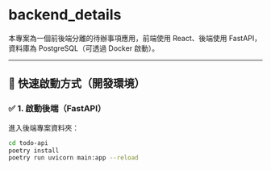 # backend_details

本專案為一個前後端分離的待辦事項應用，前端使用 React、後端使用 FastAPI，資料庫為 PostgreSQL（可透過 Docker 啟動）。

---

## 🚀 快速啟動方式（開發環境）

### ✅ 1. 啟動後端（FastAPI）

進入後端專案資料夾：

```bash
cd todo-api
poetry install            
poetry run uvicorn main:app --reload
```